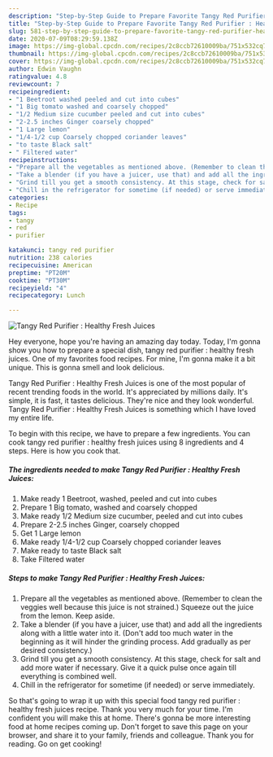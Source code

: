 ```yaml
---
description: "Step-by-Step Guide to Prepare Favorite Tangy Red Purifier : Healthy Fresh Juices"
title: "Step-by-Step Guide to Prepare Favorite Tangy Red Purifier : Healthy Fresh Juices"
slug: 581-step-by-step-guide-to-prepare-favorite-tangy-red-purifier-healthy-fresh-juices
date: 2020-07-09T08:29:59.138Z
image: https://img-global.cpcdn.com/recipes/2c8ccb72610009ba/751x532cq70/tangy-red-purifier-healthy-fresh-juices-recipe-main-photo.jpg
thumbnail: https://img-global.cpcdn.com/recipes/2c8ccb72610009ba/751x532cq70/tangy-red-purifier-healthy-fresh-juices-recipe-main-photo.jpg
cover: https://img-global.cpcdn.com/recipes/2c8ccb72610009ba/751x532cq70/tangy-red-purifier-healthy-fresh-juices-recipe-main-photo.jpg
author: Edwin Vaughn
ratingvalue: 4.8
reviewcount: 7
recipeingredient:
- "1 Beetroot washed peeled and cut into cubes"
- "1 Big tomato washed and coarsely chopped"
- "1/2 Medium size cucumber peeled and cut into cubes"
- "2-2.5 inches Ginger coarsely chopped"
- "1 Large lemon"
- "1/4-1/2 cup Coarsely chopped coriander leaves"
- "to taste Black salt"
- " Filtered water"
recipeinstructions:
- "Prepare all the vegetables as mentioned above. (Remember to clean the veggies well because this juice is not strained.) Squeeze out the juice from the lemon. Keep aside."
- "Take a blender (if you have a juicer, use that) and add all the ingredients along with a little water into it. (Don&#39;t add too much water in the beginning as it will hinder the grinding process. Add gradually as per desired consistency.)"
- "Grind till you get a smooth consistency. At this stage, check for salt and add more water if necessary. Give it a quick pulse once again till everything is combined well."
- "Chill in the refrigerator for sometime (if needed) or serve immediately."
categories:
- Recipe
tags:
- tangy
- red
- purifier

katakunci: tangy red purifier 
nutrition: 238 calories
recipecuisine: American
preptime: "PT20M"
cooktime: "PT30M"
recipeyield: "4"
recipecategory: Lunch

---
```



![Tangy Red Purifier : Healthy Fresh Juices](https://img-global.cpcdn.com/recipes/2c8ccb72610009ba/751x532cq70/tangy-red-purifier-healthy-fresh-juices-recipe-main-photo.jpg)

Hey everyone, hope you're having an amazing day today. Today, I'm gonna show you how to prepare a special dish, tangy red purifier : healthy fresh juices. One of my favorites food recipes. For mine, I'm gonna make it a bit unique. This is gonna smell and look delicious.

Tangy Red Purifier : Healthy Fresh Juices is one of the most popular of recent trending foods in the world. It's appreciated by millions daily. It's simple, it is fast, it tastes delicious. They're nice and they look wonderful. Tangy Red Purifier : Healthy Fresh Juices is something which I have loved my entire life.




To begin with this recipe, we have to prepare a few ingredients. You can cook tangy red purifier : healthy fresh juices using 8 ingredients and 4 steps. Here is how you cook that.

<!--inarticleads1-->

##### The ingredients needed to make Tangy Red Purifier : Healthy Fresh Juices:

1. Make ready 1 Beetroot, washed, peeled and cut into cubes
1. Prepare 1 Big tomato, washed and coarsely chopped
1. Make ready 1/2 Medium size cucumber, peeled and cut into cubes
1. Prepare 2-2.5 inches Ginger, coarsely chopped
1. Get 1 Large lemon
1. Make ready 1/4-1/2 cup Coarsely chopped coriander leaves
1. Make ready to taste Black salt
1. Take  Filtered water




<!--inarticleads2-->

##### Steps to make Tangy Red Purifier : Healthy Fresh Juices:

1. Prepare all the vegetables as mentioned above. (Remember to clean the veggies well because this juice is not strained.) Squeeze out the juice from the lemon. Keep aside.
1. Take a blender (if you have a juicer, use that) and add all the ingredients along with a little water into it. (Don&#39;t add too much water in the beginning as it will hinder the grinding process. Add gradually as per desired consistency.)
1. Grind till you get a smooth consistency. At this stage, check for salt and add more water if necessary. Give it a quick pulse once again till everything is combined well.
1. Chill in the refrigerator for sometime (if needed) or serve immediately.




So that's going to wrap it up with this special food tangy red purifier : healthy fresh juices recipe. Thank you very much for your time. I'm confident you will make this at home. There's gonna be more interesting food at home recipes coming up. Don't forget to save this page on your browser, and share it to your family, friends and colleague. Thank you for reading. Go on get cooking!
